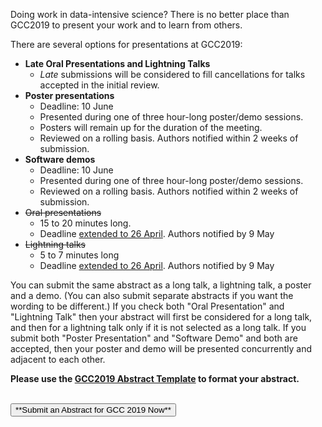 <slot name="/events/gcc2019/header" />

Doing work in data-intensive science?  There is no better place than GCC2019 to present your work and to learn from others.

There are several options for presentations at GCC2019:

* **Late Oral Presentations and Lightning Talks**
  * *Late* submissions will be considered to fill cancellations for talks accepted in the initial review. 
* **Poster presentations**
  * Deadline: 10 June
  * Presented during one of three hour-long poster/demo sessions.
  * Posters will remain up for the duration of the meeting.
  * Reviewed on a rolling basis.  Authors notified within 2 weeks of submission.
* **Software demos**
  * Deadline: 10 June
  * Presented during one of three hour-long poster/demo sessions.
  * Reviewed on a rolling basis.  Authors notified within 2 weeks of submission.
* ~~Oral presentations~~
  * 15 to 20 minutes long.
  * Deadline [extended to 26 April](/src/news/2019-04-gcc-extension/index.md). Authors notified by 9 May
* ~~Lightning talks~~
  * 5 to 7 minutes long 
  * Deadline [extended to 26 April](/src/news/2019-04-gcc-extension/index.md). Authors notified by 9 May

You can submit the same abstract as a long talk, a lightning talk, a poster and a demo.  (You can also submit separate abstracts if you want the wording to be different.) If you check both "Oral Presentation" and "Lightning Talk" then your abstract will first be considered for a long talk, and then for a lightning talk only if it is not selected as a long talk. If you submit both "Poster Presentation" and "Software Demo" and both are accepted, then your poster and demo will be presented concurrently and adjacent to each other.

**Please use the [GCC2019 Abstract Template](https://depot.galaxyproject.org/hub/attachments/events/gcc2019/abstracts/gcc2019-abstract-template.docx) to format your abstract.**

<br />
<a href="https://easychair.org/conferences/?conf=gcc2019"><button type="button" class="btn btn-success">**Submit an Abstract for GCC 2019 Now**</button></a>

